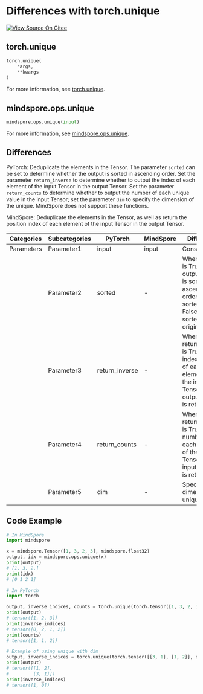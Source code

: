 # Differences with torch.unique

[![View Source On Gitee](https://mindspore-website.obs.cn-north-4.myhuaweicloud.com/website-images/r2.3.0rc2/resource/_static/logo_source_en.svg)](https://gitee.com/mindspore/docs/blob/r2.3.0rc2/docs/mindspore/source_en/note/api_mapping/pytorch_diff/unique.md)

## torch.unique

```python
torch.unique(
    *args,
    **kwargs
)
```

For more information, see [torch.unique](https://pytorch.org/docs/1.8.1/generated/torch.unique.html#torch.unique).

## mindspore.ops.unique

```python
mindspore.ops.unique(input)
```

For more information, see [mindspore.ops.unique](https://mindspore.cn/docs/en/r2.3.0rc2/api_python/ops/mindspore.ops.unique.html#mindspore.ops.unique).

## Differences

PyTorch: Deduplicate the elements in the Tensor. The parameter `sorted` can be set to determine whether the output is sorted in ascending order. Set the parameter `return_inverse` to determine whether to output the index of each element of the input Tensor in the output Tensor. Set the parameter `return_counts` to determine whether to output the number of each unique value in the input Tensor; set the parameter `dim` to specify the dimension of the unique. MindSpore does not support these functions.

MindSpore: Deduplicate the elements in the Tensor, as well as return the position index of each element of the input Tensor in the output Tensor.

| Categories | Subcategories |PyTorch | MindSpore | Difference |
| ---- | ----- | ------- | --------- | ------------- |
| Parameters | Parameter1 | input   | input | Consistent |
|  | Parameter2 | sorted | - | When sorted is True, the output Tensor is sorted in ascending order; when sorted is False, it is sorted in the original order |
|  | Parameter3 | return_inverse | - | When return_inverse is True, the index position of each element of the input Tensor in the output Tensor is returned |
|  | Parameter4 | return_counts | - | When return_counts is True, the number of each element of the output Tensor in the input Tensor is returned |
|  | Parameter5 | dim | - | Specify the dimension of unique |

## Code Example

```python
# In MindSpore
import mindspore

x = mindspore.Tensor([1, 3, 2, 3], mindspore.float32)
output, idx = mindspore.ops.unique(x)
print(output)
# [1. 3. 2.]
print(idx)
# [0 1 2 1]

# In PyTorch
import torch

output, inverse_indices, counts = torch.unique(torch.tensor([1, 3, 2, 3], dtype=torch.long), sorted=True, return_inverse=True, return_counts=True)
print(output)
# tensor([1, 2, 3])
print(inverse_indices)
# tensor([0, 2, 1, 2])
print(counts)
# tensor([1, 1, 2])

# Example of using unique with dim
output, inverse_indices = torch.unique(torch.tensor([[3, 1], [1, 2]], dtype=torch.long), sorted=True, return_inverse=True, dim=0)
print(output)
# tensor([[1, 2],
#         [3, 1]])
print(inverse_indices)
# tensor([1, 0])
```